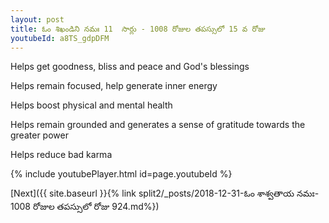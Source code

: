 ```yaml
---
layout: post
title: ఓం శిఖండిని నమః 11  సార్లు - 1008 రోజుల తపస్సులో 15 వ రోజు
youtubeId: a8TS_gdpDFM
---
```

 
 
Helps get goodness, bliss and peace and God's blessings
 
Helps remain focused, help generate inner energy 
 
Helps boost physical and mental health 
 
Helps remain grounded and generates a sense of gratitude towards the greater power 
 
Helps reduce bad karma
 
 
 
 


{% include youtubePlayer.html id=page.youtubeId %}
 
[Next]({{ site.baseurl }}{% link  split2/_posts/2018-12-31-ఓం శాశ్వతాయ నమః- 1008 రోజుల తపస్సులో రోజు  924.md%})
 
